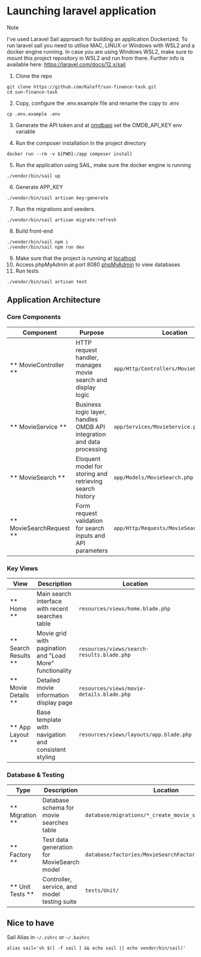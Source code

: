 # Launching laravel application

> [!NOTE]
> I've used Laravel Sail approach for building an application Dockerized.
> To run laravel sail you need to utilise MAC, LINUX or Windows with WSL2 and a docker engine running.
> In case you are using Windows WSL2, make sure to mount this project repository in WSL2 and run from there.
> Further info is available here: https://laravel.com/docs/12.x/sail

1) Clone the repo

```
git clone https://github.com/Kaleff/sun-finance-task.git
cd sun-finance-task
```
2) Copy, configure the .env.example file and rename the copy to .env
```
cp .env.example .env
```
3) Generate the API token and at [omdbapi](http://www.omdbapi.com/apikey.aspx) set the OMDB_API_KEY env variable

4) Run the composer installation in the project directory

```
docker run --rm -v ${PWD}:/app composer install
```

5) Run the application using SAIL, make sure the docker engine is running

```
./vendor/bin/sail up
```

6) Generate APP_KEY

```
./vendor/bin/sail artisan key:generate
```


7) Run the migrations and seeders.
```
./vendor/bin/sail artisan migrate:refresh
```

8) Build front-end
```
./vendor/bin/sail npm i
./vendor/bin/sail npm run dev
```
9) Make sure that the project is running at [localhost](http://localhost)
10) Access phpMyAdmin at port 8080 [phpMyAdmin](http://localhost:8080) to view databases
11) Run tests
```
./vendor/bin/sail artisan test
```

## Application Architecture

### Core Components

| Component | Purpose | Location |
|-----------|---------|----------|
| ** MovieController ** | HTTP request handler, manages movie search and display logic | `app/Http/Controllers/MovieController.php` |
| ** MovieService ** | Business logic layer, handles OMDB API integration and data processing | `app/Services/MovieService.php` |
| ** MovieSearch ** | Eloquent model for storing and retrieving search history | `app/Models/MovieSearch.php` |
| ** MovieSearchRequest ** | Form request validation for search inputs and API parameters | `app/Http/Requests/MovieSearchRequest.php` |

### Key Views

| View | Description | Location |
|------|-------------|----------|
| ** Home ** | Main search interface with recent searches table | `resources/views/home.blade.php` |
| ** Search Results ** | Movie grid with pagination and "Load More" functionality | `resources/views/search-results.blade.php` |
| ** Movie Details ** | Detailed movie information display page | `resources/views/movie-details.blade.php` |
| ** App Layout ** | Base template with navigation and consistent styling | `resources/views/layouts/app.blade.php` |

### Database & Testing

| Type | Description | Location |
|------|-------------|----------|
| ** Migration ** | Database schema for movie searches table | `database/migrations/*_create_movie_searches_table.php` |
| ** Factory ** | Test data generation for MovieSearch model | `database/factories/MovieSearchFactory.php` |
| ** Unit Tests ** | Controller, service, and model testing suite | `tests/Unit/` |


## Nice  to have

Sail Alias in ```~/.zshrc``` or ```~/.bashrc```
```
alias sail='sh $([ -f sail ] && echo sail || echo vendor/bin/sail)'
```
